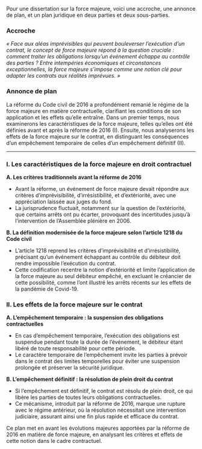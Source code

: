 Pour une dissertation sur la force majeure, voici une accroche, une annonce de plan, et un plan juridique en deux parties et deux sous-parties.

### Accroche

*« Face aux aléas imprévisibles qui peuvent bouleverser l’exécution d’un contrat, le concept de force majeure répond à la question cruciale : comment traiter les obligations lorsqu’un événement échappe au contrôle des parties ? Entre intempéries économiques et circonstances exceptionnelles, la force majeure s’impose comme une notion clé pour adapter les contrats aux réalités imprévues. »*

### Annonce de plan

La réforme du Code civil de 2016 a profondément remanié le régime de la force majeure en matière contractuelle, clarifiant les conditions de son application et les effets qu’elle entraîne. Dans un premier temps, nous examinerons les caractéristiques de la force majeure, telles qu’elles ont été définies avant et après la réforme de 2016 (I). Ensuite, nous analyserons les effets de la force majeure sur le contrat, en distinguant les conséquences d’un empêchement temporaire de celles d’un empêchement définitif (II).

---

### I. Les caractéristiques de la force majeure en droit contractuel

   **A. Les critères traditionnels avant la réforme de 2016**
   - Avant la réforme, un événement de force majeure devait répondre aux critères d’imprévisibilité, d’irrésistibilité, et d’extériorité, avec une appréciation laissée aux juges du fond.
   - La jurisprudence fluctuait, notamment sur la question de l’extériorité, que certains arrêts ont pu écarter, provoquant des incertitudes jusqu’à l’intervention de l’Assemblée plénière en 2006.

   **B. La définition modernisée de la force majeure selon l’article 1218 du Code civil**
   - L’article 1218 reprend les critères d’imprévisibilité et d’irrésistibilité, précisant qu’un événement échappant au contrôle du débiteur doit rendre impossible l’exécution du contrat.
   - Cette codification recentre la notion d’extériorité et limite l’application de la force majeure au seul débiteur empêché, en excluant le créancier de cette possibilité, comme l’ont illustré les arrêts récents sur les effets de la pandémie de Covid-19.

### II. Les effets de la force majeure sur le contrat

   **A. L’empêchement temporaire : la suspension des obligations contractuelles**
   - En cas d’empêchement temporaire, l’exécution des obligations est suspendue pendant toute la durée de l’événement, le débiteur étant libéré de toute responsabilité pour cette période.
   - Le caractère temporaire de l’empêchement invite les parties à prévoir dans le contrat des limites temporelles pour éviter une suspension prolongée et préserver la sécurité juridique.

   **B. L’empêchement définitif : la résolution de plein droit du contrat**
   - Si l’empêchement est définitif, le contrat est résolu de plein droit, ce qui libère les parties de toutes leurs obligations contractuelles.
   - Ce mécanisme, introduit par la réforme de 2016, marque une rupture avec le régime antérieur, où la résolution nécessitait une intervention judiciaire, assurant ainsi une fin plus rapide et efficace du contrat.

Ce plan met en avant les évolutions majeures apportées par la réforme de 2016 en matière de force majeure, en analysant les critères et effets de cette notion dans le cadre contractuel.